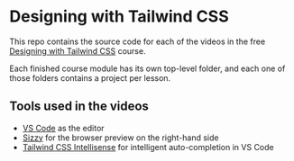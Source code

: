 # Designing with Tailwind CSS

This repo contains the source code for each of the videos in the free [Designing with Tailwind CSS](https://tailwindcss.com/screencasts) course.

Each finished course module has its own top-level folder, and each one of those folders contains a project per lesson.

## Tools used in the videos

- [VS Code](https://code.visualstudio.com/) as the editor
- [Sizzy](https://adamwathan.me/sizzy) for the browser preview on the right-hand side
- [Tailwind CSS Intellisense](https://marketplace.visualstudio.com/items?itemName=bradlc.vscode-tailwindcss) for intelligent auto-completion in VS Code